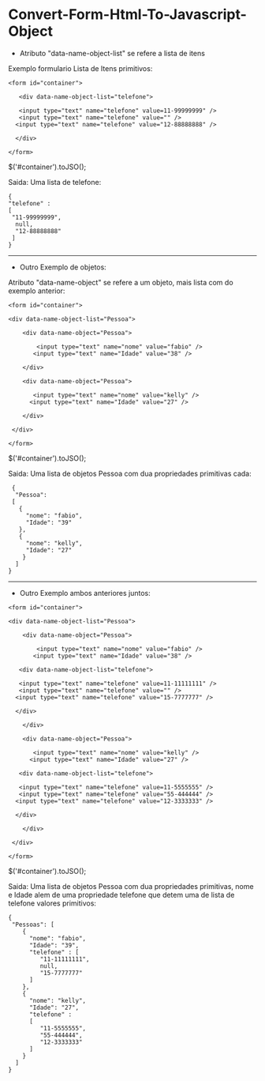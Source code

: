 # Convert-Form-Html-To-Javascript-Object

- Atributo "data-name-object-list" se refere a lista de itens

Exemplo formulario Lista de Itens primitivos:

 `<form id="container">`   

`   <div data-name-object-list="telefone">`   
 
 `   <input type="text" name="telefone" value=11-99999999" />`   
 `   <input type="text" name="telefone" value="" />`   
 `   <input type="text" name="telefone" value="12-88888888" /> `   
 
 `  </div>`   
 
 `</form> `   


$('#container').toJSO();

Saida: Uma lista de telefone:


` { `   
` "telefone" : `   
` [ `   
` "11-99999999",`   
`  null,`   
`  "12-88888888"`   
` ]`   
` } `   


-------------------------------------------

- Outro Exemplo de objetos:

Atributo "data-name-object" se refere a um objeto, mais lista com do exemplo anterior:

 `<form id="container">`   
 
 `<div data-name-object-list="Pessoa"> `   
 
 `    <div data-name-object="Pessoa">`   

`         <input type="text" name="nome" value="fabio" /> `   
 `        <input type="text" name="Idade" value="38" /> `   
 
 `    </div>`   
 
 `    <div data-name-object="Pessoa">`   

`        <input type="text" name="nome" value="kelly" /> `   
  `       <input type="text" name="Idade" value="27" />     `      

`    </div>`   

  ` </div>`   
 
 `</form> `   
 
$('#container').toJSO();

Saida: Uma lista de objetos Pessoa com dua propriedades primitivas cada:

` {`   
`  "Pessoa":`   
`  [ `   
`    { `   
`      "nome": "fabio", `   
`      "Idade": "39" `   
`    }, `   
`    { `   
`      "nome": "kelly", `   
`      "Idade": "27" `   
`    }`   
`  ]`   
`}`   

-------------------------------------------

- Outro Exemplo ambos anteriores juntos:

 `<form id="container">`   
 
 `<div data-name-object-list="Pessoa"> `   
 
 `    <div data-name-object="Pessoa">`   

`         <input type="text" name="nome" value="fabio" /> `   
 `        <input type="text" name="Idade" value="38" /> `   
 
 `   <div data-name-object-list="telefone">`   
 
 `   <input type="text" name="telefone" value=11-11111111" />`   
 `   <input type="text" name="telefone" value="" />`   
 `   <input type="text" name="telefone" value="15-7777777" /> `   
 
 `  </div>`   
 
 `    </div>`   
 
 `    <div data-name-object="Pessoa">`   

`        <input type="text" name="nome" value="kelly" /> `   
  `       <input type="text" name="Idade" value="27" />     `      

`   <div data-name-object-list="telefone">`   
 
 `   <input type="text" name="telefone" value=11-5555555" />`   
 `   <input type="text" name="telefone" value="55-444444" />`   
 `   <input type="text" name="telefone" value="12-3333333" /> `   
 
 `  </div>`   
 
`    </div>`   

  ` </div>`   
 
 `</form> `   
 
 $('#container').toJSO();

Saida: Uma lista de objetos Pessoa com dua propriedades primitivas, nome e Idade alem de uma propriedade telefone que detem uma de lista de telefone valores primitivos:

`{ `   
`  "Pessoas": [ `   
`    {`   
`      "nome": "fabio",`   
`      "Idade": "39",`   
`      "telefone" : [`   
`         "11-11111111",`   
`         null,`   
`         "15-7777777"`   
`       ]     `   
`    },`   
`    {`   
`      "nome": "kelly",`   
`      "Idade": "27",`   
`      "telefone" :`   
`      [`   
`         "11-5555555",`   
`         "55-444444",`   
`         "12-3333333"`   
`       ] `   
`    }`      
`  ]`   
`}`   
